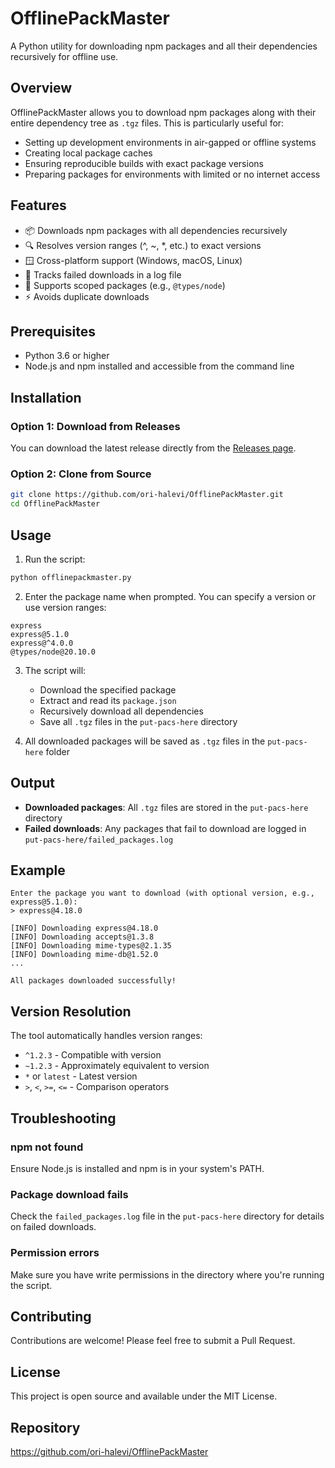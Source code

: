 # OfflinePackMaster

A Python utility for downloading npm packages and all their dependencies recursively for offline use.

## Overview

OfflinePackMaster allows you to download npm packages along with their entire dependency tree as `.tgz` files. This is particularly useful for:

- Setting up development environments in air-gapped or offline systems
- Creating local package caches
- Ensuring reproducible builds with exact package versions
- Preparing packages for environments with limited or no internet access

## Features

- 📦 Downloads npm packages with all dependencies recursively
- 🔍 Resolves version ranges (^, ~, *, etc.) to exact versions
- 🪟 Cross-platform support (Windows, macOS, Linux)
- 📝 Tracks failed downloads in a log file
- 🎯 Supports scoped packages (e.g., `@types/node`)
- ⚡ Avoids duplicate downloads

## Prerequisites

- Python 3.6 or higher
- Node.js and npm installed and accessible from the command line

## Installation

### Option 1: Download from Releases

You can download the latest release directly from the [Releases page](https://github.com/ori-halevi/OfflinePackMaster/releases).

### Option 2: Clone from Source

```bash
git clone https://github.com/ori-halevi/OfflinePackMaster.git
cd OfflinePackMaster
```

## Usage

1. Run the script:
```bash
python offlinepackmaster.py
```

2. Enter the package name when prompted. You can specify a version or use version ranges:
```
express
express@5.1.0
express@^4.0.0
@types/node@20.10.0
```

3. The script will:
   - Download the specified package
   - Extract and read its `package.json`
   - Recursively download all dependencies
   - Save all `.tgz` files in the `put-pacs-here` directory

4. All downloaded packages will be saved as `.tgz` files in the `put-pacs-here` folder

## Output

- **Downloaded packages**: All `.tgz` files are stored in the `put-pacs-here` directory
- **Failed downloads**: Any packages that fail to download are logged in `put-pacs-here/failed_packages.log`

## Example

```
Enter the package you want to download (with optional version, e.g., express@5.1.0):
> express@4.18.0

[INFO] Downloading express@4.18.0
[INFO] Downloading accepts@1.3.8
[INFO] Downloading mime-types@2.1.35
[INFO] Downloading mime-db@1.52.0
...

All packages downloaded successfully!
```

## Version Resolution

The tool automatically handles version ranges:
- `^1.2.3` - Compatible with version
- `~1.2.3` - Approximately equivalent to version
- `*` or `latest` - Latest version
- `>`, `<`, `>=`, `<=` - Comparison operators

## Troubleshooting

### npm not found
Ensure Node.js is installed and npm is in your system's PATH.

### Package download fails
Check the `failed_packages.log` file in the `put-pacs-here` directory for details on failed downloads.

### Permission errors
Make sure you have write permissions in the directory where you're running the script.

## Contributing

Contributions are welcome! Please feel free to submit a Pull Request.

## License

This project is open source and available under the MIT License.

## Repository

https://github.com/ori-halevi/OfflinePackMaster

